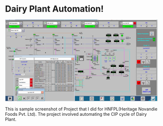 # Dairy Plant Automation!
![Screenshot of a project of Dairy Plant.](https://github.com/nadim4114/HNFPL/blob/main/Screenshot%202024-03-26%20100613.png)


This is sample screenshot of Project that I did for HNFPL(Heritage Novandie Foods Pvt. Ltd). 
The project involved automating the CIP cycle of Dairy Plant.

